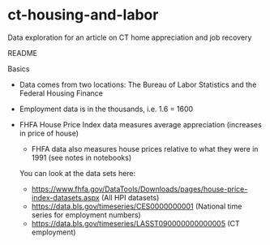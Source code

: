 # ct-housing-and-labor
Data exploration for an article on CT home appreciation and job recovery

README

Basics
- Data comes from two locations: The Bureau of Labor Statistics and the Federal Housing Finance
- Employment data is in the thousands, i.e. 1.6 = 1600
- FHFA House Price Index data measures average appreciation (increases in price of house)
  - FHFA data also measures house prices relative to what they were in 1991 (see notes in notebooks)
  
  You can look at the data sets here:
    - https://www.fhfa.gov/DataTools/Downloads/pages/house-price-index-datasets.aspx (All HPI datasets)
    - https://data.bls.gov/timeseries/CES0000000001 (National time series for employment numbers)
    - https://data.bls.gov/timeseries/LASST090000000000005 (CT employment)
